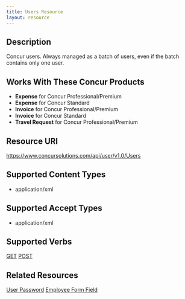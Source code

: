 ```yaml
---
title: Users Resource 
layout: resource
---
```



## **Description**

Concur users. Always managed as a batch of users, even if the batch contains only one user.

## **Works With These Concur Products**

* **Expense** for Concur Professional/Premium
* **Expense** for Concur Standard
* **Invoice** for Concur Professional/Premium
* **Invoice** for Concur Standard
* **Travel Request** for Concur Professional/Premium

## **Resource URI**

https://www.concursolutions.com/api/user/v1.0/Users

## **Supported Content Types** 

* application/xml

## **Supported Accept Types**

* application/xml

## **Supported Verbs**         

[GET][1] 
[POST][2]

## **Related Resources**

[User Password][3]
[Employee Form Field][4]


[1]: https://developer.concur.com/users/users-resource/user-resource-get
[2]: https://developer.concur.com/users/users-resource/user-resource-post
[3]: https://developer.concur.com/users/user-password-resource
[4]: https://developer.concur.com/users/employee-form-field-resource
